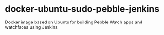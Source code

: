# docker-ubuntu-sudo-pebble-jenkins
Docker image based on Ubuntu for building Pebble Watch apps and watchfaces using Jenkins
